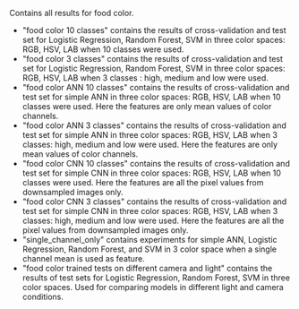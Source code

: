 Contains all results for food color.
* "food color 10 classes" contains the results of cross-validation and test set for Logistic Regression, Random Forest, SVM in three color spaces: RGB, HSV, LAB
   when 10 classes were used. 
* "food color 3 classes" contains the results of cross-validation and test set for Logistic Regression, Random Forest, SVM in three color spaces: RGB, HSV, LAB 
   when 3 classes : high, medium and low were used.
* "food color ANN 10 classes" contains the results of cross-validation and test set for simple ANN in three color spaces: RGB, HSV, LAB when 10 classes
   were used. Here the features are only mean values of color channels.
* "food color ANN 3 classes" contains the results of cross-validation and test set for simple ANN in three color spaces: RGB, HSV, LAB when 3 classes: high, medium and low
   were used. Here the features are only mean values of color channels.
* "food color CNN 10 classes" contains the results of cross-validation and test set for simple CNN in three color spaces: RGB, HSV, LAB when 10 classes
   were used. Here the features are all the pixel values from downsampled images only.
* "food color CNN 3 classes" contains the results of cross-validation and test set for simple CNN in three color spaces: RGB, HSV, LAB when 3 classes: high, medium and low
   were used. Here the features are all the pixel values from downsampled images only.
*  "single_channel_only" contains experiments for simple ANN, Logistic Regression, Random Forest, and SVM in 3 color space when a single channel mean is used as feature.
* "food color trained tests on different camera and light" contains the results of test sets for Logistic Regression, Random Forest, SVM in three color spaces.
   Used for comparing models in different light and camera conditions.



